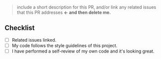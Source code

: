 > include a short description for this PR, and/or link any related issues that this PR addresses **← and then delete me.**

## Checklist

- [ ] Related issues linked.
- [ ] My code follows the style guidelines of this project.
- [ ] I have performed a self-review of my own code and it's looking great.
